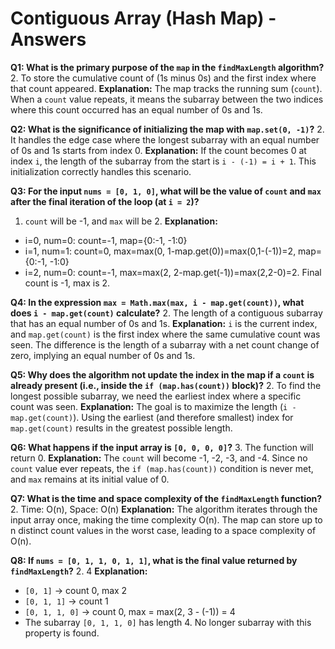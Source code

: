 # Contiguous Array (Hash Map) - Answers

**Q1: What is the primary purpose of the `map` in the `findMaxLength` algorithm?**
2. To store the cumulative count of (1s minus 0s) and the first index where that count appeared.
**Explanation:** The map tracks the running sum (`count`). When a `count` value repeats, it means the subarray between the two indices where this count occurred has an equal number of 0s and 1s.

**Q2: What is the significance of initializing the map with `map.set(0, -1)`?**
2. It handles the edge case where the longest subarray with an equal number of 0s and 1s starts from index 0.
**Explanation:** If the count becomes 0 at index `i`, the length of the subarray from the start is `i - (-1) = i + 1`. This initialization correctly handles this scenario.

**Q3: For the input `nums = [0, 1, 0]`, what will be the value of `count` and `max` after the final iteration of the loop (at `i = 2`)?**
1. `count` will be -1, and `max` will be 2.
**Explanation:**
- i=0, num=0: count=-1, map={0:-1, -1:0}
- i=1, num=1: count=0, max=max(0, 1-map.get(0))=max(0,1-(-1))=2, map={0:-1, -1:0}
- i=2, num=0: count=-1, max=max(2, 2-map.get(-1))=max(2,2-0)=2. Final count is -1, max is 2.

**Q4: In the expression `max = Math.max(max, i - map.get(count))`, what does `i - map.get(count)` calculate?**
2. The length of a contiguous subarray that has an equal number of 0s and 1s.
**Explanation:** `i` is the current index, and `map.get(count)` is the first index where the same cumulative count was seen. The difference is the length of a subarray with a net count change of zero, implying an equal number of 0s and 1s.

**Q5: Why does the algorithm not update the index in the map if a `count` is already present (i.e., inside the `if (map.has(count))` block)?**
2. To find the longest possible subarray, we need the earliest index where a specific count was seen.
**Explanation:** The goal is to maximize the length (`i - map.get(count)`). Using the earliest (and therefore smallest) index for `map.get(count)` results in the greatest possible length.

**Q6: What happens if the input array is `[0, 0, 0, 0]`?**
3. The function will return 0.
**Explanation:** The `count` will become -1, -2, -3, and -4. Since no `count` value ever repeats, the `if (map.has(count))` condition is never met, and `max` remains at its initial value of 0.

**Q7: What is the time and space complexity of the `findMaxLength` function?**
2. Time: O(n), Space: O(n)
**Explanation:** The algorithm iterates through the input array once, making the time complexity O(n). The map can store up to n distinct count values in the worst case, leading to a space complexity of O(n).

**Q8: If `nums = [0, 1, 1, 0, 1, 1]`, what is the final value returned by `findMaxLength`?**
2. 4
**Explanation:**
- `[0, 1]` -> count 0, max 2
- `[0, 1, 1]` -> count 1
- `[0, 1, 1, 0]` -> count 0, max = max(2, 3 - (-1)) = 4
- The subarray `[0, 1, 1, 0]` has length 4. No longer subarray with this property is found.

